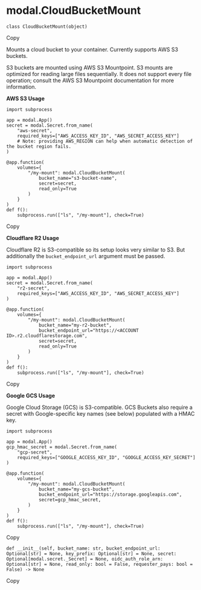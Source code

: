 # modal.CloudBucketMount

    
    
    class CloudBucketMount(object)

Copy

Mounts a cloud bucket to your container. Currently supports AWS S3 buckets.

S3 buckets are mounted using AWS S3 Mountpoint. S3 mounts are optimized for
reading large files sequentially. It does not support every file operation;
consult the AWS S3 Mountpoint documentation for more information.

**AWS S3 Usage**

    
    
    import subprocess
    
    app = modal.App()
    secret = modal.Secret.from_name(
        "aws-secret",
        required_keys=["AWS_ACCESS_KEY_ID", "AWS_SECRET_ACCESS_KEY"]
        # Note: providing AWS_REGION can help when automatic detection of the bucket region fails.
    )
    
    @app.function(
        volumes={
            "/my-mount": modal.CloudBucketMount(
                bucket_name="s3-bucket-name",
                secret=secret,
                read_only=True
            )
        }
    )
    def f():
        subprocess.run(["ls", "/my-mount"], check=True)

Copy

**Cloudflare R2 Usage**

Cloudflare R2 is S3-compatible so its setup looks very similar to S3. But
additionally the `bucket_endpoint_url` argument must be passed.

    
    
    import subprocess
    
    app = modal.App()
    secret = modal.Secret.from_name(
        "r2-secret",
        required_keys=["AWS_ACCESS_KEY_ID", "AWS_SECRET_ACCESS_KEY"]
    )
    
    @app.function(
        volumes={
            "/my-mount": modal.CloudBucketMount(
                bucket_name="my-r2-bucket",
                bucket_endpoint_url="https://<ACCOUNT ID>.r2.cloudflarestorage.com",
                secret=secret,
                read_only=True
            )
        }
    )
    def f():
        subprocess.run(["ls", "/my-mount"], check=True)

Copy

**Google GCS Usage**

Google Cloud Storage (GCS) is S3-compatible. GCS Buckets also require a secret
with Google-specific key names (see below) populated with a HMAC key.

    
    
    import subprocess
    
    app = modal.App()
    gcp_hmac_secret = modal.Secret.from_name(
        "gcp-secret",
        required_keys=["GOOGLE_ACCESS_KEY_ID", "GOOGLE_ACCESS_KEY_SECRET"]
    )
    
    @app.function(
        volumes={
            "/my-mount": modal.CloudBucketMount(
                bucket_name="my-gcs-bucket",
                bucket_endpoint_url="https://storage.googleapis.com",
                secret=gcp_hmac_secret,
            )
        }
    )
    def f():
        subprocess.run(["ls", "/my-mount"], check=True)

Copy

    
    
    def __init__(self, bucket_name: str, bucket_endpoint_url: Optional[str] = None, key_prefix: Optional[str] = None, secret: Optional[modal.secret._Secret] = None, oidc_auth_role_arn: Optional[str] = None, read_only: bool = False, requester_pays: bool = False) -> None

Copy

